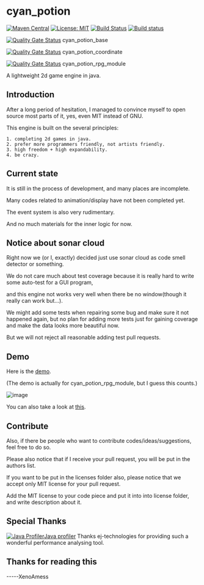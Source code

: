 # cyan_potion
[![Maven Central](https://maven-badges.herokuapp.com/maven-central/com.xenoamess.cyan_potion/cyan_potion/badge.svg)](https://maven-badges.herokuapp.com/maven-central/com.xenoamess.cyan_potion/cyan_potion)
[![License: MIT](https://img.shields.io/badge/License-MIT-yellow.svg)](https://opensource.org/licenses/MIT)
[![Build Status](https://travis-ci.org/cyanpotion/cyan_potion.svg?branch=master)](https://travis-ci.org/cyanpotion/cyan_potion)
[![Build status](https://ci.appveyor.com/api/projects/status/ioydj3u0se4gxl7l/branch/master?svg=true)](https://ci.appveyor.com/project/XenoAmess/cyan-potion/branch/master)
<!--
[![Total Lines](https://tokei.rs/b1/github/cyanpotion/cyan_potion/)](https://github.com/XAMPPRocky/tokei).
no, it is totally unusable.
resources/www/data/Map001.json has 60K lines itself.
and have no way to exclude it.
-->

[![Quality Gate Status](https://sonarcloud.io/api/project_badges/measure?project=cyan_potion_base&metric=alert_status)](https://sonarcloud.io/dashboard?id=cyan_potion_base)
cyan_potion_base

[![Quality Gate Status](https://sonarcloud.io/api/project_badges/measure?project=cyan_potion_coordinate&metric=alert_status)](https://sonarcloud.io/dashboard?id=cyan_potion_coordinate)
cyan_potion_coordinate

[![Quality Gate Status](https://sonarcloud.io/api/project_badges/measure?project=cyan_potion_rpg_module&metric=alert_status)](https://sonarcloud.io/dashboard?id=cyan_potion_rpg_module)
cyan_potion_rpg_module

A lightweight 2d game engine in java.

Introduction
----------
After a long period of hesitation, I managed to convince myself to open source most parts of it, yes, even MIT instead of GNU.

This engine is built on the several principles:

    1. completing 2d games in java.
    2. prefer more programmers friendly, not artists friendly.
    3. high freedom + high expandability.
    4. be crazy.

Current state
----------
It is still in the process of development, and many places are incomplete.

Many codes related to animation/display have not been completed yet.

The event system is also very rudimentary.

And no much materials for the inner logic for now.

Notice about sonar cloud
----------
Right now we (or I, exactly) decided just use sonar cloud as code smell detector or something.

We do not care much about test coverage because it is really hard to write some auto-test for a GUI program,

and this engine not works very well when there be no window(though it really can work but...).

We might add some tests when repairing some bug and make sure it not happened again,
but no plan for adding more tests just for gaining coverage and make the data looks more beautiful now. 

But we will not reject all reasonable adding test pull requests.

Demo
----------
Here is the [demo](https://github.com/cyanpotion/cyan_potion/tree/develop/src/demo).

(The demo is actually for cyan_potion_rpg_module, but I guess this counts.)

![image](src/demo/demo.gif)

You can also take a look at [this](https://store.steampowered.com/app/999030/).

Contribute
----------

Also, if there be people who want to contribute codes/ideas/suggestions, feel free to do so.

Please also notice that if I receive your pull request, you will be put in the authors list.

If you want to be put in the licenses folder also, please notice that we accept only MIT license for your pull request.

Add the MIT license to your code piece and put it into into license folder, and write description about it.

Special Thanks
----------
[![Java Profiler](https://www.ej-technologies.com/images/product_banners/jprofiler_small.png)Java profiler](https://www.ej-technologies.com/products/jprofiler/overview.html)
Thanks ej-technologies for providing such a wonderful performance analysing tool.

Thanks for reading this
----------

-----XenoAmess
